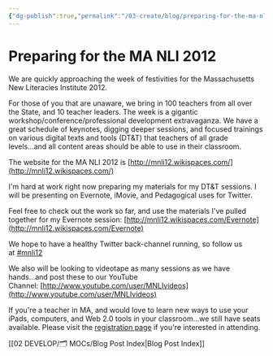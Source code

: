 ```yaml
---
{"dg-publish":true,"permalink":"/03-create/blog/preparing-for-the-ma-nli-2012/","title":"Preparing for the MA NLI 2012","tags":["edtech","education","icts","ipads","literacy","new-literacies","technology"]}
---
```


# Preparing for the MA NLI 2012

We are quickly approaching the week of festivities for the Massachusetts New Literacies Institute 2012.

For those of you that are unaware, we bring in 100 teachers from all over the State, and 10 teacher leaders. The week is a gigantic workshop/conference/professional development extravaganza. We have a great schedule of keynotes, digging deeper sessions, and focused trainings on various digital texts and tools (DT&T) that teachers of all grade levels...and all content areas should be able to use in their classroom.

The website for the MA NLI 2012 is [http://mnli12.wikispaces.com/](http://mnli12.wikispaces.com/)

I'm hard at work right now preparing my materials for my DT&T sessions. I will be presenting on Evernote, iMovie, and Pedagogical uses for Twitter.

Feel free to check out the work so far, and use the materials I've pulled together for my Evernote session: [http://mnli12.wikispaces.com/Evernote](http://mnli12.wikispaces.com/Evernote)

We hope to have a healthy Twitter back-channel running, so follow us at [#mnli12](https://twitter.com/#!/search/realtime/%23mnli12)

We also will be looking to videotape as many sessions as we have hands...and post these to our YouTube Channel: [http://www.youtube.com/user/MNLIvideos](http://www.youtube.com/user/MNLIvideos)

If you're a teacher in MA, and would love to learn new ways to use your iPads, computers, and Web 2.0 tools in your classroom...we still have seats available. Please visit the [registration page](http://mnli12.wikispaces.com/Registration) if you're interested in attending.

[[02 DEVELOP/🗂️ MOCs/Blog Post Index\|Blog Post Index]]